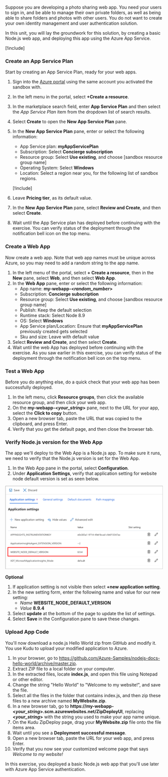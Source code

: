 Suppose you are developing a photo sharing web app. You need your users to sign in, and be able to manage their own private folders, as well as being able to share folders and photos with other users. You do not want to create your own identity management and user authentication solution.

In this unit, you will lay the groundwork for this solution, by creating a basic Node.js web app, and deploying this app using the Azure App Service.

[!include[](../../../includes/azure-sandbox-activate.md)]

### Create an App Service Plan

Start by creating an App Service Plan, ready for your web apps.

1. Sign into the [Azure portal](https://portal.azure.com/learn.docs.microsoft.com?azure-portal=true) using the same account you activated the sandbox with.
1. In the left menu in the portal, select **+Create a resource**.
1. In the marketplace search field, enter **App Service Plan** and then select the *App Service Plan* item from the dropdown list of search results. 
1. Select **Create** to open the **New App Service Plan** pane.
1. In the **New App Service Plan** pane, enter or select the following information:
    - App Service plan: **myAppServicePlan**
    - Subscription: Select **Concierge subscription**
    - Resource group: Select **Use existing**, and choose <rgn>[sandbox resource group name]</rgn>
    - Operating System: Select **Windows**
    - Location: Select a region near you, for the following list of sandbox regions. 

    [!include[](../../../includes/azure-sandbox-regions-first-mention-note.md)] 

1. Leave **Pricing tier**, as its default value. 
1. In the **New App Service Plan** pane, select **Review and Create**, and then select **Create**.
1. Wait until the App Service plan has deployed before continuing with the exercise. You can verify status of the deployment through the notification bell icon on the top menu.

### Create a Web App

Now create a web app. Note that web app names must be unique across Azure, so you may need to add a random string to the app name.

1. In the left menu of the portal, select **+ Create a resource**, then in the **New** pane, select **Web**, and then select **Web App**.
1. In the **Web App** pane, enter or select the following information:
    - App name: **my-webapp-\<_random_number_\>**
    - Subscription: **Concierge subscription**
    - Resource group: Select **Use existing**, and choose <rgn>[sandbox resource group name]</rgn>
    - Publish: Keep the default selection
    - Runtime stack: Select Node 8.9
    - OS: Select **Windows**
    - App Service plan/Location: Ensure that **myAppServicePlan** previously created gets selected
    - Sku and size: Leave with default value
1. Select **Review and Create**, and then select **Create**.
1. Wait until the web App has deployed before continuing with the exercise. As you saw earlier in this exercise, you can verify status of the deployment through the notification bell icon on the top menu.

### Test a Web App

Before you do anything else, do a quick check that your web app has been successfully deployed.

1. In the left menu, click **Resource groups**, then click the available resource group, and then click your web app.
1. On the **my-webapp-\<_your_string_\>** pane, next to the URL for your app, select the **Click to copy** button.
1. Open a new browser tab, paste the URL that was copied to the clipboard, and press Enter.
1. Verify that you get the default page, and then close the browser tab.

### Verify Node.js version for the Web App

The app we'll deploy to the Web App is a Node.js app. To make sure it runs, we need to verify that the Node.js version is set for the Web App.

1. In the Web App pane in the portal, select **Configuration**.
1. Under **Application Settings**, verify that application setting for website node default version is set as seen below.

 ![New application setting for Node.js version](../media/6-new-app-setting.png)

**Optional**

1. If application setting is not visible then select **+new application setting**.
1. In the new setting form, enter the following name and value for our new setting:
    - *Name* **WEBSITE_NODE_DEFAULT_VERSION**
    - *Value* **8.9.4**
1. Select **update** at the bottom of the page to update the list of settings. 
1. Select **Save** in the Configuration pane to save these changes.   

### Upload App Code

You'll now download a node.js Hello World zip from GitHub and modify it. You use Kudu to upload your modified application to Azure.

1. In your browser, go to https://github.com/Azure-Samples/nodejs-docs-hello-world/archive/master.zip.
1. Extract ZIP file to a local folder on your computer.
1. In the extracted files, locate **index.js**, and open this file using Notepad or other editor.
1. Change the string "Hello World" to "Welcome to my website!", and save the file.
1. Select all the files in the folder that contains index.js, and then zip these files to a new archive named **MyWebsite.zip**.
1. In a new browser tab, go to **https://my-webapp-\<_your_string_\>.scm.azurewebsites.net/ZipDeployUI**, replacing **\<_your_string_\>** with the string you used to make your app name unique.
1. On the Kudu ZipDeploy page, drag your **MyWebsite.zip** file onto the file items area.
1. Wait until you see a **Deployment successful message**.
1. Open a new browser tab, paste the URL for your web app, and press Enter.
1. Verify that you now see your customized welcome page that says *Welcome to my website!*

In this exercise, you deployed a basic Node.js web app that you'll use later with Azure App Service authentication.
